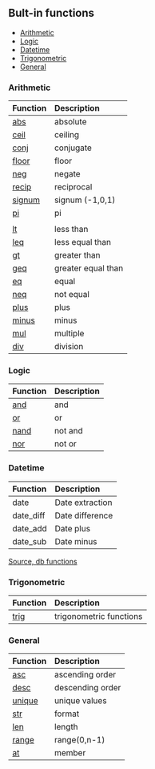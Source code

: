 ## Bult-in functions

- [Arithmetic](#arithmetic)
- [Logic](#logic)
- [Datetime](#datetime)
- [Trigonometric](#trig)
- [General](#general)

### <p id="arithmetic">Arithmetic</p>

| Function                        | Description             |
| :------------------------------ | :---------------------- |
| [abs](builtin/abs.md)           | absolute                |
| [ceil](builtin/ceil.md)         | ceiling                 |
| [conj](builtin/conj.md)         | conjugate               |
| [floor](builtin/floor.md)       | floor                   |
| [neg](builtin/neg.md)           | negate                  |
| [recip](builtin/recip.md)       | reciprocal              |
| [signum](builtin/signum.md)     | signum (-1,0,1)         |
| [pi](builtin/pi.md)             | pi                      |
| | |
| [lt](builtin/lt.md)             | less than               |
| [leq](builtin/leq.md)           | less equal than         |
| [gt](builtin/gt.md)             | greater than            |
| [geq](builtin/geq.md)           | greater equal than      |
| [eq](builtin/eq.md)             | equal                   |
| [neq](builtin/neq.md)           | not equal               |
| [plus](builtin/plus.md)         | plus                    |
| [minus](builtin/minus.md)       | minus                   |
| [mul](builtin/mul.md)           | multiple                |
| [div](builtin/div.md)           | division                |


### <p id="logic">Logic</p>

| Function                        | Description             |
| :------------------------------ | :---------------------- |
| [and](builtin/and.md)           | and                     |
| [or](builtin/or.md)             | or                      |
| [nand](builtin/nand.md)         | not and                 |
| [nor](builtin/nor.md)           | not or                  |

### <p id="datetime">Datetime</p>

| Function                        | Description             |
| :------------------------------ | :---------------------- |
| date                            | Date extraction         |
| date_diff                       | Date difference         |
| date_add                        | Date plus               |
| date_sub                        | Date minus              |

[Source, db functions](https://www.w3schools.com/sql/sql_ref_mysql.asp)

### <p id="trig">Trigonometric</p>

| Function                        | Description             |
| :------------------------------ | :---------------------- |
| [trig](builtin/trig.md)         | trigonometric functions |

### <p id="general">General</p>

| Function                        | Description             |
| :------------------------------ | :---------------------- |
| [asc](builtin/asc.md)           | ascending order         |
| [desc](builtin/desc.md)         | descending order        |
| [unique](builtin/unique.md)     | unique values           |
| [str](builtin/str.md)           | format                  |
| [len](builtin/len.md)           | length                  |
| [range](builtin/range.md)       | range(0,n-1)            |
| [at](builtin/at.md)             | member                  |
